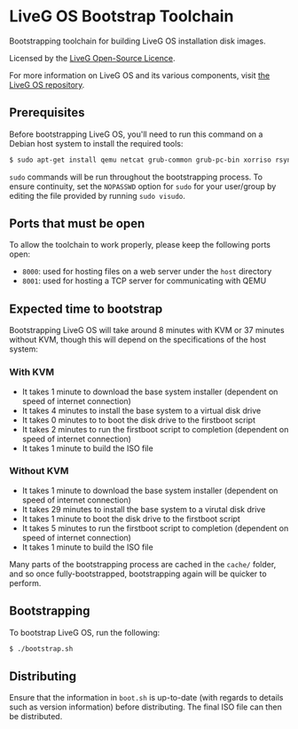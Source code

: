 # LiveG OS Bootstrap Toolchain
Bootstrapping toolchain for building LiveG OS installation disk images.

Licensed by the [LiveG Open-Source Licence](LICENCE.md).

For more information on LiveG OS and its various components, visit [the LiveG OS repository](https://github.com/LiveGTech/OS).

## Prerequisites
Before bootstrapping LiveG OS, you'll need to run this command on a Debian host system to install the required tools:

```bash
$ sudo apt-get install qemu netcat grub-common grub-pc-bin xorriso rsync
```

`sudo` commands will be run throughout the bootstrapping process. To ensure continuity, set the `NOPASSWD` option for `sudo` for your user/group by editing the file provided by running `sudo visudo`.

## Ports that must be open
To allow the toolchain to work properly, please keep the following ports open:

* `8000`: used for hosting files on a web server under the `host` directory
* `8001`: used for hosting a TCP server for communicating with QEMU

## Expected time to bootstrap
Bootstrapping LiveG OS will take around 8 minutes with KVM or 37 minutes without KVM, though this will depend on the specifications of the host system:

### With KVM
* It takes 1 minute to download the base system installer (dependent on speed of internet connection)
* It takes 4 minutes to install the base system to a virtual disk drive
* It takes 0 minutes to to boot the disk drive to the firstboot script
* It takes 2 minutes to run the firstboot script to completion (dependent on speed of internet connection)
* It takes 1 minute to build the ISO file

### Without KVM
* It takes 1 minute to download the base system installer (dependent on speed of internet connection)
* It takes 29 minutes to install the base system to a virutal disk drive
* It takes 1 minute to boot the disk drive to the firstboot script
* It takes 5 minutes to run the firstboot script to completion (dependent on speed of internet connection)
* It takes 1 minute to build the ISO file

Many parts of the bootstrapping process are cached in the `cache/` folder, and so once fully-bootstrapped, bootstrapping again will be quicker to perform.

## Bootstrapping
To bootstrap LiveG OS, run the following:

```bash
$ ./bootstrap.sh
```

## Distributing
Ensure that the information in `boot.sh` is up-to-date (with regards to details such as version information) before distributing. The final ISO file can then be distributed.
